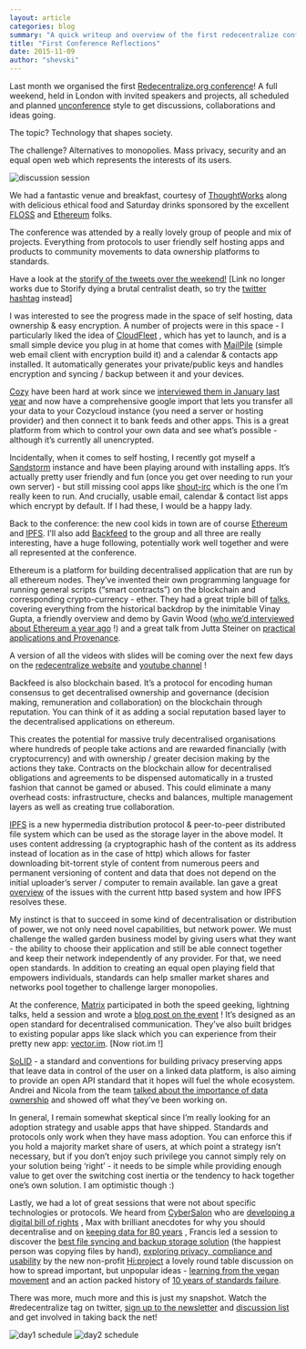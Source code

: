 ```yaml
---
layout: article
categories: blog
summary: "A quick writeup and overview of the first redecentralize conference from 2015. Written for the FLOSS newsletter in Nov 2015, reproduced here in its former glory"
title: "First Conference Reflections"
date: 2015-11-09
author: "shevski"
---
```




Last month we organised the first [Redecentralize.org conference](http://redecentralize.org/conference)! A full weekend, held in London with invited speakers and projects, all scheduled and planned [unconference](https://en.wikipedia.org/wiki/Unconference) style to get discussions, collaborations and ideas going. 

The topic? Technology that shapes society.

The challenge? Alternatives to monopolies. Mass privacy, security and an equal open web which represents the interests of its users.

![discussion session](https://user-images.githubusercontent.com/1260289/42830477-7459b3a4-89e3-11e8-9a3a-748c59b81976.jpg)

We had a fantastic venue and breakfast, courtesy of [ThoughtWorks](https://www.thoughtworks.com/)  along with delicious ethical food and Saturday drinks sponsored by the excellent  [FLOSS](http://www.flossuk.org/) and [Ethereum](https://ethereum.org/)  folks. 

The conference was attended by a really lovely group of people and mix of projects. Everything from protocols to user friendly self hosting apps and products to community movements to data ownership platforms to standards.

Have a look at the [storify of the tweets over the weekend!](https://storify.com/shevski/redecentralize-conference-56260bb90da26bd07337bb99) [Link no longer works due to Storify dying a brutal centralist death, so try the [twitter hashtag](https://twitter.com/search?q=%23redecentralize&src=typd) instead] 

I was interested to see the progress made in the space of self hosting, data ownership & easy encryption. A number of projects were in this space - I particularly liked the idea of  [CloudFleet](https://cloudfleet.io/) , which has yet to launch, and is a small simple device you plug in at home that comes with  [MailPile](https://www.mailpile.is/)  (simple web email client with encryption build it) and a calendar & contacts app installed. It automatically generates your private/public keys and handles encryption and syncing / backup between it and your devices. 

[Cozy](https://cozy.io/)  have been hard at work since we  [interviewed them in January last year](http://redecentralize.org/interviews/2014/01/30/11-benjamin-cozycloud.html) and now have a comprehensive google import that lets you transfer all your data to your Cozycloud instance (you need a server or hosting provider) and then connect it to bank feeds and other apps. This is a great platform from which to control your own data and see what’s possible - although it’s currently all unencrypted. 

Incidentally, when it comes to self hosting, I recently got myself a  [Sandstorm](http://sandstorm.io/)  instance and have been playing around with installing apps. It’s actually pretty user friendly and fun (once you get over needing to run your own server) - but still missing cool apps like  [shout-irc](http://shout-irc.com/)  which is the one I’m really keen to run. And crucially, usable email, calendar & contact list apps which encrypt by default. If I had these, I would be a happy lady. 

Back to the conference: the new cool kids in town are of course [Ethereum](https://ethereum.org/) and [IPFS](http://ipfs.io/). I’ll also add [Backfeed](http://backfeed.cc/) to the group and all three are really interesting, have a huge following, potentially work well together and were all represented at the conference.

Ethereum is a platform for building decentralised application that are run by all ethereum nodes. They’ve invented their own programming language for running general scripts (“smart contracts”) on the blockchain and corresponding crypto-currency - ether. They had a great triple bill of [talks](http://redecentralize.org/conf2015/2016/07/19/05-wtf-is-ethereum-really.html), covering everything from the historical backdrop by the inimitable Vinay Gupta, a friendly overview and demo by Gavin Wood ([who we’d interviewed about Ethereum a year ago](http://redecentralize.org/interviews/2014/09/23/18-gavin-ethereum.html) !) and a great talk from Jutta Steiner on [practical applications and Provenance](http://redecentralize.org/conf2015/2016/07/19/06-decentralizing-in-the-real-world-jutta.html). 

A version of all the videos with slides will be coming over the next few days on the  [redecentralize website](http://redecentralize.org/)  and  [youtube channel](https://www.youtube.com/user/redecentralize) ! 

Backfeed is also blockchain based. It’s a protocol for encoding human consensus to get decentralised ownership and governance (decision making, remuneration and collaboration) on the blockchain through reputation. You can think of it as adding a social reputation based layer to the decentralised applications on ethereum.

This creates the potential for massive truly decentralised organisations where hundreds of people take actions and are rewarded financially (with cryptocurrency) and with ownership / greater decision making by the actions they take. Contracts on the blockchain allow for decentralised obligations and agreements to be dispensed automatically in a trusted fashion that cannot be gamed or abused. This could eliminate a many overhead costs: infrastructure, checks and balances, multiple management layers as well as creating true collaboration.

[IPFS](http://ipfs.io/)  is a new hypermedia distribution protocol & peer-to-peer distributed file system which can be used as the storage layer in the above model. It uses content addressing (a cryptographic hash of the content as its address instead of location as in the case of http) which allows for faster downloading bit-torrent style of content from numerous peers and permanent versioning of content and data that does not depend on the initial uploader’s server / computer to remain available. Ian gave a great  [overview](http://redecentralize.org/conf2015/2016/09/07/14-ipfs.html) of the issues with the current http based system and how IPFS resolves these. 

My instinct is that to succeed in some kind of decentralisation or distribution of power, we not only need novel capabilities, but network power. We must challenge the walled garden business model by giving users what they want - the ability to choose their application and still be able connect together and keep their network independently of any provider. For that, we need open standards. In addition to creating an equal open playing field that empowers individuals, standards can help smaller market shares and networks pool together to challenge larger monopolies.

At the conference,  [Matrix](http://matrix.org/)  participated in both the speed geeking, lightning talks, held a session and wrote a [blog post on the event](http://matrix.org/blog/2015/10/19/redecentralize-conference-taking-back-the-net/) ! It’s designed as an open standard for decentralised communication. They’ve also built bridges to existing popular apps like slack which you can experience from their pretty new app: [vector.im](http://vector.im/). [Now riot.im !]

[SoLID](https://github.com/solid)  - a standard and conventions for building privacy preserving apps that leave data in control of the user on a linked data platform, is also aiming to provide an open API standard that it hopes will fuel the whole ecosystem. Andrei and Nicola from the team  [talked about the importance of data ownership](http://redecentralize.org/conf2015/2016/08/31/11-solid.html) and showed off what they’ve been working on. 

In general, I remain somewhat skeptical since I’m really looking for an adoption strategy and usable apps that have shipped. Standards and protocols only work when they have mass adoption. You can enforce this if you hold a majority market share of users, at which point a strategy isn’t necessary, but if you don’t enjoy such privilege you cannot simply rely on your solution being ‘right’ - it needs to be simple while providing enough value to get over the switching cost inertia or the tendency to hack together one’s own solution. I am optimistic though :)

Lastly, we had a lot of great sessions that were not about specific technologies or protocols. We heard from  [CyberSalon](http://www.cybersalon.org/)  who are  [developing a digital bill of rights](http://redecentralize.org/conf2015/2016/04/05/02-lightning-talks-digital-bill-of-rights.html) , Max with brilliant anecdotes for why you should decentralise and on  [keeping data for 80 years](http://redecentralize.org/conf2015/2016/04/09/03-keeping-data-for-80-years-pies.html) , Francis led a session to discover the  [best file syncing and backup storage solution](http://www.flourish.org/2015/11/syncbackup-workshop-at-redecentralize-conference/)  (the happiest person was copying files by hand),  [exploring privacy, compliance and usability](http://redecentralize.org/conf2015/2016/08/31/10-hiproject.html)  by the new non-profit  [Hi:project](http://hi-project.org/)  a lovely round table discussion on how to spread important, but unpopular ideas -  [learning from the vegan movement](http://redecentralize.org/conf2015/2016/08/31/12-tales-from-the-vegan-movement.html) and an action packed history of [10 years of standards failure](http://redecentralize.org/conf2015/2016/09/07/13-ten-years-of-standards-failure.html).

There was more, much more and this is just my snapshot. Watch the #redecentralize tag on twitter,  [sign up to the newsletter](http://redecentralize.us7.list-manage1.com/subscribe?u=e695b0ee388925f96abc28c36&id=8718aeab17)  and  [discussion list](https://github.com/redecentralize/swarm/wiki/Email-list)  and get involved in taking back the net! 

![day1 schedule](https://user-images.githubusercontent.com/1260289/42830475-741c2002-89e3-11e8-827d-f248d03c6d15.jpg)
![day2 schedule](https://user-images.githubusercontent.com/1260289/42830476-743dc3ec-89e3-11e8-80ac-5e723237c8e4.jpg)
